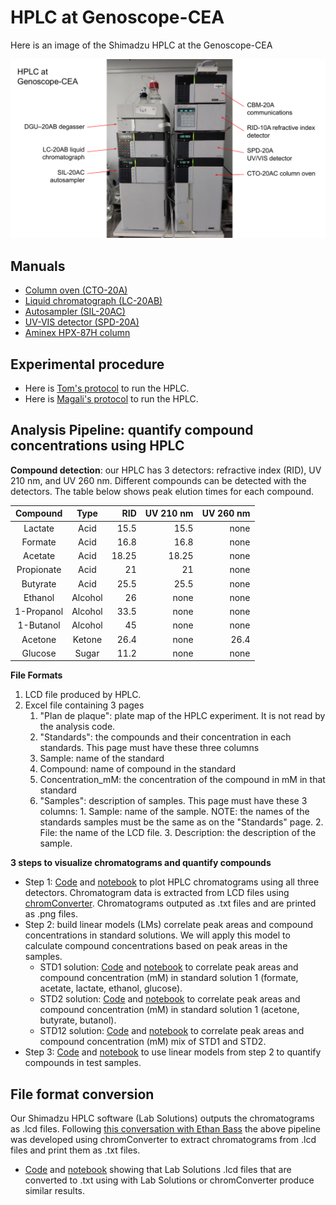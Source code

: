 # HPLC at Genoscope-CEA

Here is an image of the Shimadzu HPLC at the Genoscope-CEA

![](https://github.com/actolonen/Analysis_Lab/blob/main/Metabolites/HPLC/2024.03_HPLC.png)

## Manuals

-   [Column oven (CTO-20A)](https://github.com/actolonen/Analysis_Lab/blob/main/Metabolites/HPLC/Manuals/CTO-20A_IM_EN.pdf)
-   [Liquid chromatograph (LC-20AB)](https://github.com/actolonen/Analysis_Lab/Metabolites/blob/main/HPLC/Manuals/LC-20AB_IM_EN.pdf)
-   [Autosampler (SIL-20AC)](https://github.com/actolonen/Analysis_Lab/blob/main/Metabolites/HPLC/Manuals/SIL_20A_IM_VerA_ocr_EN.pdf)
-   [UV-VIS detector (SPD-20A)](https://github.com/actolonen/Analysis_Lab/blob/main/Metabolites/HPLC/Manuals/SPD-20A20AV_IM_EN.pdf)
-   [Aminex HPX-87H column](https://github.com/actolonen/Analysis_Lab/blob/main/HPLC/Metabolites/Manuals/LIT42D.PDF)

## Experimental procedure

-   Here is [Tom's protocol](https://github.com/actolonen/Analysis_Lab/blob/main/Metabolites/HPLC/2024.09_protocolHPLC.pdf) to run the HPLC.
-   Here is [Magali's protocol](https://github.com/actolonen/Analysis_Lab/blob/main/Metabolites/HPLC/2024.10_protocole_HPLC_MB.docx) to run the HPLC.

## Analysis Pipeline: quantify compound concentrations using HPLC

**Compound detection**: our HPLC has 3 detectors: refractive index (RID), UV 210 nm, and UV 260 nm. Different compounds can be detected with the detectors. The table below shows peak elution times for each compound.

| Compound | Type | RID | UV 210 nm | UV 260 nm |
|:----------------:|:----------------:|-----------------:|-----------------:|-----------------:|
| Lactate | Acid | 15.5 | 15.5  | none |
| Formate | Acid | 16.8 | 16.8 | none |
| Acetate | Acid | 18.25 | 18.25 | none |
| Propionate | Acid | 21 | 21  | none |
| Butyrate | Acid | 25.5 | 25.5 | none |
| Ethanol | Alcohol | 26 | none | none |
| 1-Propanol | Alcohol | 33.5 | none | none |
| 1-Butanol | Alcohol | 45 | none | none |
| Acetone | Ketone | 26.4 | none | 26.4 |
| Glucose | Sugar | 11.2 | none | none |

**File Formats** 
1. LCD file produced by HPLC.
2. Excel file containing 3 pages
    1. "Plan de plaque": plate map of the HPLC experiment. It is not read by the analysis code.
    2. "Standards": the compounds and their concentration in each standards. This page must have these three columns
      1. Sample: name of the standard
      2. Compound: name of compound in the standard
      3. Concentration_mM: the concentration of the compound in mM in that standard
   3. "Samples": description of samples. This page must have these 3 columns:
          1. Sample: name of the sample. NOTE: the names of the standards samples must be the same as on the "Standards" page.
          2. File: the name of the LCD file.
          3. Description: the description of the sample.       

**3 steps to visualize chromatograms and quantify compounds**

-   Step 1: [Code](/Code/01_chromatograms_Test.qmd) and [notebook](Code/01_chromatograms_Test.html) to plot HPLC chromatograms using all three detectors. Chromatogram data is extracted from LCD files using [chromConverter](https://cran.rstudio.com/web/packages/chromConverter/index.html). Chromatograms outputed as .txt files and are printed as .png files.
-   Step 2: build linear models (LMs) correlate peak areas and compound concentrations in standard solutions. We will apply this model to calculate compound concentrations based on peak areas in the samples.
    -   STD1 solution: [Code](https://github.com/actolonen/Analysis_Lab/blob/main/Metabolites/HPLC/Code/02_standards_STD1_Test.qmd) and [notebook](https://github.com/actolonen/Analysis_Lab/blob/main/Metabolites/HPLC/Code/02_standards_STD1_Test.html) to correlate peak areas and compound concentration (mM) in standard solution 1 (formate, acetate, lactate, ethanol, glucose).
    -   STD2 solution: [Code](https://github.com/actolonen/Analysis_Lab/blob/main/Metabolites/HPLC/Code/02_standards_STD2_Test.qmd) and [notebook](https://github.com/actolonen/Analysis_Lab/blob/main/Metabolites/HPLC/Code/02_standards_STD2_Test.html) to correlate peak areas and compound concentration (mM) in standard solution 1 (acetone, butyrate, butanol).
    -   STD12 solution: [Code](https://github.com/actolonen/Analysis_Lab/blob/main/Metabolites/HPLC/Code/02_standards_STD1-2_Test.qmd) and [notebook](https://github.com/actolonen/Analysis_Lab/blob/main/Metabolites/HPLC/Code/02_standards_STD1-2_Test.htm) to correlate peak areas and compound concentration (mM) mix of STD1 and STD2.
-   Step 3: [Code](https://github.com/actolonen/Analysis_Lab/blob/main/Metabolites/HPLC/Code/03_quantifyCompounds_Test.qmd) and [notebook](https://github.com/actolonen/Analysis_Lab/blob/main/Metabolites/HPLC/Code/03_quantifyCompounds_Test.html) to use linear models from step 2 to quantify compounds in test samples.

## File format conversion

Our Shimadzu HPLC software (Lab Solutions) outputs the chromatograms as .lcd files. Following [this conversation with Ethan Bass](https://github.com/ethanbass/chromConverter/issues/29#issuecomment-2313702224) the above pipeline was developed using chromConverter to extract chromatograms from .lcd files and print them as .txt files.

-   [Code](https://github.com/actolonen/Analysis_Lab/blob/main/Metabolites/HPLC/Code/ChromConverter-LabSolutions/2024.08_standards_chromConverter-LabSolutions.QMD) and [notebook](https://github.com/actolonen/Analysis_Lab/blob/main/Metabolites/HPLC/Code/ChromConverter-LabSolutions/2024.08_standards_chromConverter-LabSolutions.html) showing that Lab Solutions .lcd files that are converted to .txt using with Lab Solutions or chromConverter produce similar results.
